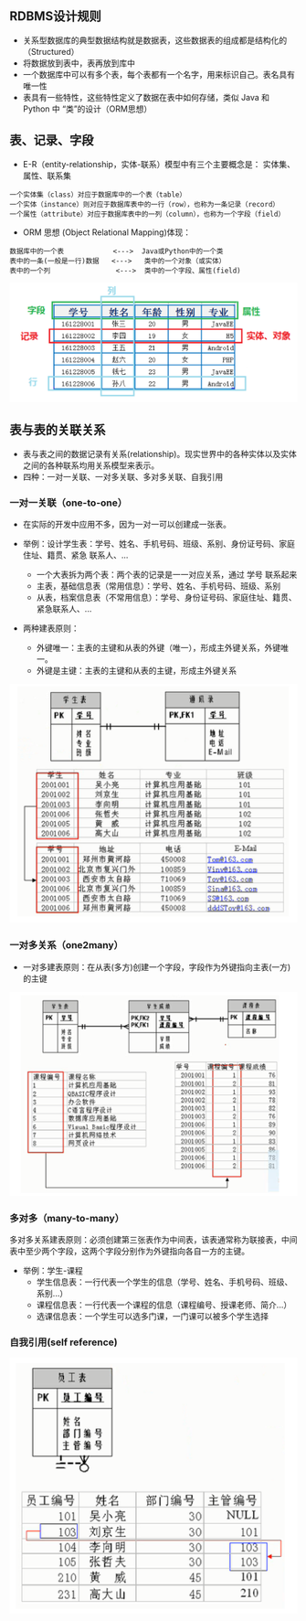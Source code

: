
## RDBMS设计规则
- 关系型数据库的典型数据结构就是数据表，这些数据表的组成都是结构化的（Structured）
- 将数据放到表中，表再放到库中
- 一个数据库中可以有多个表，每个表都有一个名字，用来标识自己。表名具有唯一性
- 表具有一些特性，这些特性定义了数据在表中如何存储，类似 Java 和 Python 中 “类”的设计（ORM思想）

## 表、记录、字段

- E-R（entity-relationship，实体-联系）模型中有三个主要概念是： 实体集、属性、联系集
```
一个实体集（class）对应于数据库中的一个表（table）
一个实体（instance）则对应于数据库表中的一行（row），也称为一条记录（record）
一个属性（attribute）对应于数据库表中的一列（column），也称为一个字段（field）
```

- ORM 思想 (Object Relational Mapping)体现：
```
数据库中的一个表            <--->  Java或Python中的一个类
表中的一条(一般是一行)数据   <--->   类中的一个对象（或实体）
表中的一个列                <--->  类中的一个字段、属性(field)
```

![](../RDBMS/2022-08-12-23-36-45.png)

## 表与表的关联关系

- 表与表之间的数据记录有关系(relationship)。现实世界中的各种实体以及实体之间的各种联系均用关系模型来表示。
- 四种：一对一关联、一对多关联、多对多关联、自我引用

### 一对一关联（one-to-one）
- 在实际的开发中应用不多，因为一对一可以创建成一张表。
- 举例：设计学生表：学号、姓名、手机号码、班级、系别、身份证号码、家庭住址、籍贯、紧急
联系人、...
  - 一个大表拆为两个表：两个表的记录是一一对应关系，通过 学号 联系起来
  - 主表，基础信息表（常用信息）：学号、姓名、手机号码、班级、系别
  - 从表，档案信息表（不常用信息）：学号、身份证号码、家庭住址、籍贯、紧急联系人、...

- 两种建表原则：
  - 外键唯一：主表的主键和从表的外键（唯一），形成主外键关系，外键唯一。
  - 外键是主键：主表的主键和从表的主键，形成主外键关系


![](../RDBMS/2022-08-12-23-59-31.png)

### 一对多关系（one2many）

- 一对多建表原则：在从表(多方)创建一个字段，字段作为外键指向主表(一方)的主键

![](../RDBMS/2022-08-13-00-06-48.png)

### 多对多（many-to-many）

多对多关系建表原则：必须创建第三张表作为中间表，该表通常称为联接表，中间表中至少两个字段，这两个字段分别作为外键指向各自一方的主键。

- 举例：学生-课程
  - 学生信息表：一行代表一个学生的信息（学号、姓名、手机号码、班级、系别...）
  - 课程信息表：一行代表一个课程的信息（课程编号、授课老师、简介...）
  - 选课信息表：一个学生可以选多门课，一门课可以被多个学生选择


### 自我引用(self reference)

![](../RDBMS/2022-08-13-00-20-48.png)